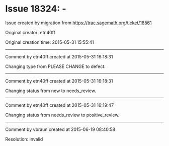 # Issue 18324: -

Issue created by migration from https://trac.sagemath.org/ticket/18561

Original creator: etn40ff

Original creation time: 2015-05-31 15:55:41




---

Comment by etn40ff created at 2015-05-31 16:18:31

Changing type from PLEASE CHANGE to defect.


---

Comment by etn40ff created at 2015-05-31 16:18:31

Changing status from new to needs_review.


---

Comment by etn40ff created at 2015-05-31 16:19:47

Changing status from needs_review to positive_review.


---

Comment by vbraun created at 2015-06-19 08:40:58

Resolution: invalid
